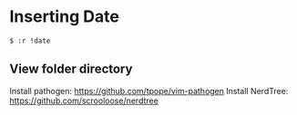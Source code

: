 # Inserting Date

```bash
$ :r !date
```


## View folder directory 

Install pathogen: https://github.com/tpope/vim-pathogen
Install NerdTree: https://github.com/scrooloose/nerdtree
